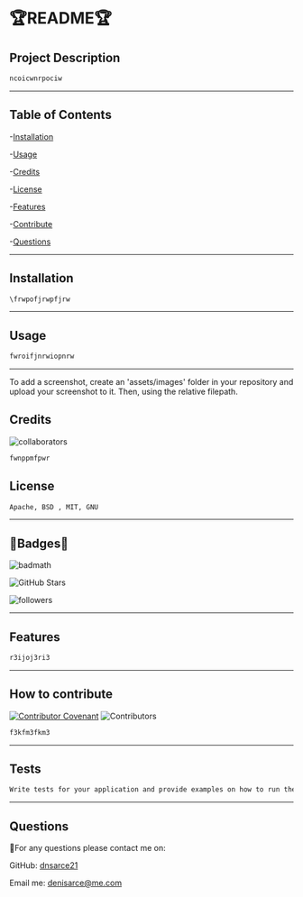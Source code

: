 # **🏆README🏆** </br>


  ## Project Description
  
  ```md
  ncoicwnrpociw
  ```

  ---  
 
  ## Table of Contents

  
  -[Installation](#installation)

  -[Usage](#usage) 

  -[Credits](#credits) 

  -[License](#license) 

  -[Features](#features) 

  -[Contribute](#contribute)

  -[Questions](#questions)

  ---
  
  ## Installation
  
  ```md
  \frwpofjrwpfjrw
  ```
  
 ---
  
  ## Usage
  
  ```md
  fwroifjnrwiopnrw
  ```
  
  ---

  To add a screenshot, create an 'assets/images' folder in your repository and upload your screenshot to it. Then, using the relative filepath.
  
  ## Credits
  
  ![collaborators](https://img.shields.io/npm/collaborators/inquirer)

  ```md
  fwnppmfpwr
  ```
  
  
  ## License

  ```md  
  Apache, BSD , MIT, GNU 
  ```
  
  ---
  
  ## 🌟Badges🌟
  
 
  ![badmath](https://img.shields.io/github/languages/top/nielsenjared/badmath)
  
  ![GitHub Stars](https://img.shields.io/github/stars/dnsarce21/Pro-Readme-Gen-DA?style=social)
  
  ![followers](https://img.shields.io/github/followers/dnsarce21?style=social)
 
  ---

  ## Features
  
  ```md
  r3ijoj3ri3
  ```

  ---

  ## How to contribute
  
 
  [![Contributor Covenant](https://img.shields.io/badge/Contributor%20Covenant-2.1-4baaaa.svg)](code_of_conduct.md)
  ![Contributors](https://img.shields.io/github/contributors/dnsarce21/Pro-Readme-Gen-DA)

  ```md
  f3kfm3fkm3
  ```
  
  ---
  
  ## Tests
  
  ```md
  Write tests for your application and provide examples on how to run them here.
  ```
  ---
  
  ## Questions

  
  🥇For any questions please contact me on:
  
  GitHub: [dnsarce21](https://github.com/dnsarce21)
  
  Email me: denisarce@me.com
 
  